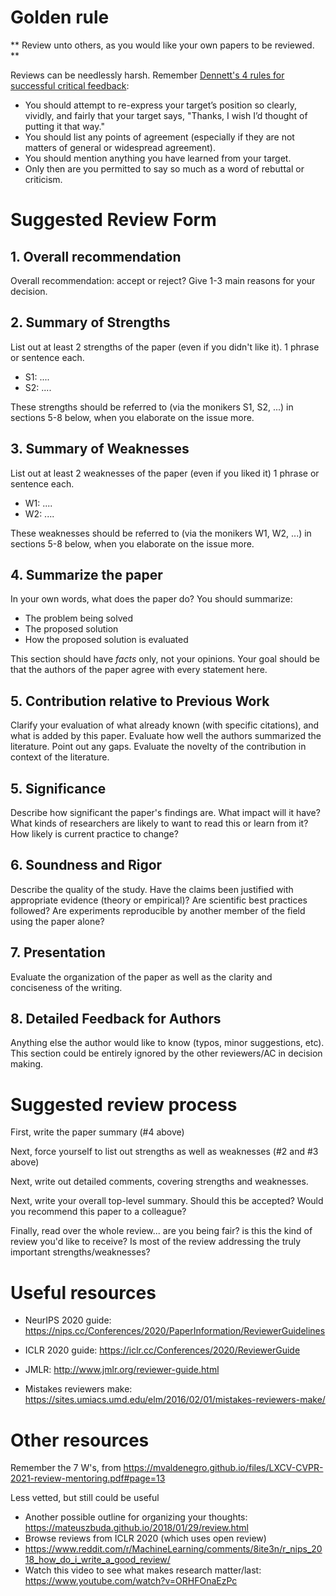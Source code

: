 # Golden rule

** Review unto others, as you would like your own papers to be reviewed. **

Reviews can be needlessly harsh. Remember [Dennett's 4 rules for successful critical feedback](https://www.themarginalian.org/2014/03/28/daniel-dennett-rapoport-rules-criticism/):

* You should attempt to re-express your target’s position so clearly, vividly, and fairly that your target says, "Thanks, I wish I’d thought of putting it that way."
* You should list any points of agreement (especially if they are not matters of general or widespread agreement).
* You should mention anything you have learned from your target.
* Only then are you permitted to say so much as a word of rebuttal or criticism.

# Suggested Review Form

## 1. Overall recommendation

Overall recommendation: accept or reject?
Give 1-3 main reasons for your decision.

## 2. Summary of Strengths

List out at least 2 strengths of the paper (even if you didn't like it).
1 phrase or sentence each.

- S1: ....
- S2: ....

These strengths should be referred to (via the monikers S1, S2, ...) in sections 5-8 below, when you elaborate on the issue more.

## 3. Summary of Weaknesses

List out at least 2 weaknesses of the paper (even if you liked it)
1 phrase or sentence each.

- W1: ....
- W2: ....

These weaknesses should be referred to (via the monikers W1, W2, ...) in sections 5-8 below, when you elaborate on the issue more.

## 4. Summarize the paper 

In your own words, what does the paper do? 
You should summarize:
- The problem being solved
- The proposed solution
- How the proposed solution is evaluated

This section should have *facts* only, not your opinions.
Your goal should be that the authors of the paper agree with every statement here.

## 5. Contribution relative to Previous Work

Clarify your evaluation of what already known (with specific citations), and what is added by this paper.
Evaluate how well the authors summarized the literature. Point out any gaps.
Evaluate the novelty of the contribution in context of the literature.

## 5. Significance

Describe how significant the paper's findings are. What impact will it have?
What kinds of researchers are likely to want to read this or learn from it? How likely is current practice to change?

## 6. Soundness and Rigor

Describe the quality of the study.
Have the claims been justified with appropriate evidence (theory or empirical)?
Are scientific best practices followed?
Are experiments reproducible by another member of the field using the paper alone?

## 7. Presentation

Evaluate the organization of the paper as well as the clarity and conciseness of the writing.

## 8. Detailed Feedback for Authors

Anything else the author would like to know (typos, minor suggestions, etc).
This section could be entirely ignored by the other reviewers/AC in decision making.


# Suggested review process

First, write the paper summary (#4 above)

Next, force yourself to list out strengths as well as weaknesses (#2 and #3 above)

Next, write out detailed comments, covering strengths and weaknesses.

Next, write your overall top-level summary. Should this be accepted? Would you recommend this paper to a colleague?

Finally, read over the whole review... are you being fair? is this the kind of review you'd like to receive? Is most of the review addressing the truly important strengths/weaknesses?


# Useful resources

* NeurIPS 2020 guide: <https://nips.cc/Conferences/2020/PaperInformation/ReviewerGuidelines>
* ICLR 2020 guide: <https://iclr.cc/Conferences/2020/ReviewerGuide>
* JMLR: <http://www.jmlr.org/reviewer-guide.html>

* Mistakes reviewers make: <https://sites.umiacs.umd.edu/elm/2016/02/01/mistakes-reviewers-make/>

# Other resources

Remember the 7 W's, from <https://mvaldenegro.github.io/files/LXCV-CVPR-2021-review-mentoring.pdf#page=13>


Less vetted, but still could be useful

* Another possible outline for organizing your thoughts: <https://mateuszbuda.github.io/2018/01/29/review.html>
* Browse reviews from ICLR 2020 (which uses open review)
* <https://www.reddit.com/r/MachineLearning/comments/8ite3n/r_nips_2018_how_do_i_write_a_good_review/>
* Watch this video to see what makes research matter/last: <https://www.youtube.com/watch?v=ORHFOnaEzPc>
